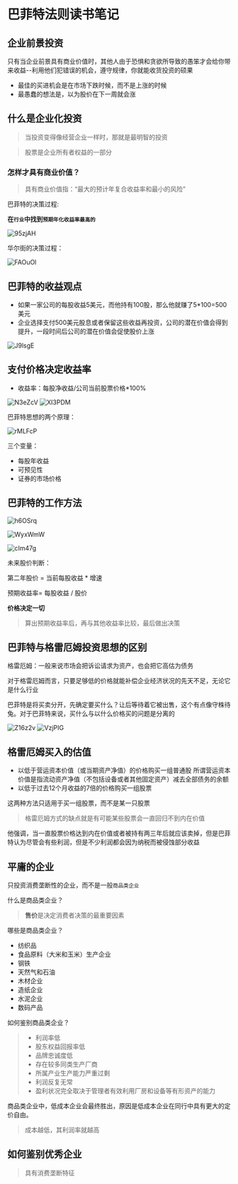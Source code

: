 # 巴菲特法则读书笔记

## 企业前景投资

只有当企业前景具有商业价值时，其他人由于恐惧和贪欲所导致的愚笨才会给你带来收益--利用他们犯错误的机会，遵守规律，你就能收货投资的硕果

* 最佳的买进机会是在市场下跌时候，而不是上涨的时候
* 最愚蠢的想法是，以为股价在下一周就会涨

## 什么是企业化投资

> 当投资变得像经营企业一样时，那就是最明智的投资

> 股票是企业所有者权益的一部分

### 怎样才具有商业价值？

> 具有商业价值指：“最大的预计年复合收益率和最小的风险”

巴菲特的决策过程:

**在`行业`中找到`预期年化收益率最高的`**

![95zjAH](https://gitee.com/meiminjun/picture/raw/master/uPic/95zjAH.png)

华尔街的决策过程：

![FAOuOl](https://gitee.com/meiminjun/picture/raw/master/uPic/FAOuOl.png)

## 巴菲特的收益观点

* 如果一家公司的每股收益5美元，而他持有100股，那么他就赚了5*100=500美元
* 企业选择支付500美元股息或者保留这些收益再投资，公司的潜在价值会得到提升，一段时间后公司的潜在价值会促使股价上涨

![J9lsgE](https://gitee.com/meiminjun/picture/raw/master/uPic/J9lsgE.png)

## 支付价格决定收益率

* 收益率：每股净收益/公司当前股票价格*100%

![N3eZcV](https://gitee.com/meiminjun/picture/raw/master/uPic/N3eZcV.png)
![XI3PDM](https://gitee.com/meiminjun/picture/raw/master/uPic/XI3PDM.png)

巴菲特思想的两个原理：

![rMLFcP](https://gitee.com/meiminjun/picture/raw/master/uPic/rMLFcP.png)

三个变量：

* 每股年收益
* 可预见性
* 证券的市场价格

## 巴菲特的工作方法

![h6OSrq](https://gitee.com/meiminjun/picture/raw/master/uPic/h6OSrq.png)

![WyxWmW](https://gitee.com/meiminjun/picture/raw/master/uPic/WyxWmW.png)

![cIm47g](https://gitee.com/meiminjun/picture/raw/master/uPic/cIm47g.png)

未来股价判断：

第二年股价 = 当前每股收益 * 增速

预期收益率= 每股收益 / 股价


**价格决定一切**

> 算出预期收益率后，再与其他收益率比较，最后做出决策

## 巴菲特与格雷厄姆投资思想的区别

格雷厄姆：一般来说市场会把诉讼请求为资产，也会把它高估为债务

对于格雷厄姆而言，只要足够低的价格就能补偿企业经济状况的先天不足，无论它是什么行业

巴菲特是将买卖分开，先确定要买什么？让后等待着它被出售，这个有点像守株待兔。对于巴菲特来说，买什么与以什么价格买的问题是分离的

![Z16z2v](https://gitee.com/meiminjun/picture/raw/master/uPic/Z16z2v.png)
![VzjPIG](https://gitee.com/meiminjun/picture/raw/master/uPic/VzjPIG.png)

## 格雷厄姆买入的估值

* 以低于营运资本价值（或当期资产净值）的价格购买一组普通股
所谓营运资本价值是指流动资产净值（不包括设备或者其他固定资产）减去全部债务的余额
* 以低于过去12个月收益的7倍的价格购买一组股票

这两种方法只适用于买一组股票，而不是某一只股票

> 格雷厄姆方式的缺点就是有可能某些股票会一直回归不到内在价值

他强调，当一直股票价格达到内在价值或者被持有两三年后就应该卖掉，但是巴菲特认为尽管会有些利润，但是不少利润都会因为纳税而被侵蚀部分收益


## 平庸的企业

只投资消费垄断性的企业，而不是一般`商品类企业`

什么是商品类企业？

> **售价**是决定消费者决策的最重要因素

哪些是商品类企业？

* 纺织品
* 食品原料（大米和玉米）生产企业
* 钢铁
* 天然气和石油
* 木材企业
* 造纸企业
* 水泥企业
* 数码产品

如何鉴别商品类企业？

> * 利润率低
> * 股东权益回报率低
> * 品牌忠诚度低
> * 存在较多同类生产厂商
> * 所属产业生产能力严重过剩
> * 利润反复无常
> * 盈利状况完全取决于管理者有效利用厂房和设备等有形资产的能力

商品类企业中，低成本企业会最终胜出，原因是低成本企业在同行中具有更大的定价自由。

> 成本越低，其利润率就越高


## 如何鉴别优秀企业

> 具有消费垄断特征

## 
